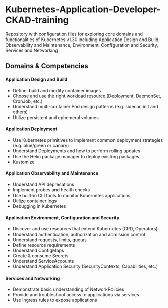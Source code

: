 # Kubernetes-Application-Developer-CKAD-training
Repository with configuration files for exploring core domains and functionalities of Kubernetes v1.30 including Application Design and Build, Observability and Maintenance, Environment, Configuration and Security, Services and Networking

## Domains & Competencies
#### Application Design and Build
- Define, build and modify container images
- Choose and use the right workload resource (Deployment, DaemonSet, CronJob, etc.)
- Understand multi-container Pod design patterns (e.g. sidecar, init and others)
- Utilize persistent and ephemeral volumes

#### Application Deployment
- Use Kubernetes primitives to implement common deployment strategies (e.g. blue/green or canary)
- Understand Deployments and how to perform rolling updates
- Use the Helm package manager to deploy existing packages
- Kustomize

#### Application Observability and Maintenance
- Understand API deprecations
- Implement probes and health checks
- Use built-in CLI tools to monitor Kubernetes applications
- Utilize container logs
- Debugging in Kubernetes

#### Application Environment, Configuration and Security
- Discover and use resources that extend Kubernetes (CRD, Operators)
- Understand authentication, authorization and admission control
- Understand requests, limits, quotas
- Define resource requirements
- Understand ConfigMaps
- Create & consume Secrets
- Understand ServiceAccounts
- Understand Application Security (SecurityContexts, Capabilities, etc.)

#### Services and Networking
- Demonstrate basic understanding of NetworkPolicies
- Provide and troubleshoot access to applications via services
- Use Ingress rules to expose applications
